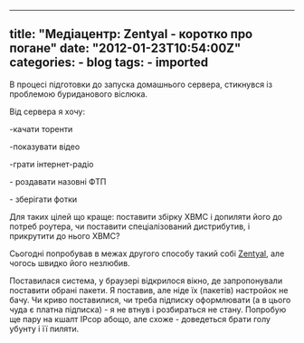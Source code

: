 
---
title: "Медіацентр: Zentyal - коротко про погане"
date: "2012-01-23T10:54:00Z"
categories:
    - blog
tags:
    - imported
---

В процесі підготовки до запуска домашнього сервера, стикнувся із проблемою буриданового віслюка.  

Від сервера я хочу:  

\-качати торенти  

\-показувати відео  

\-грати інтернет\-радіо  

\- роздавати назовні ФТП  

\- зберігати фотки  

  

Для таких цілей що краще: поставити збірку XBMC і допиляти його до потреб роутера, чи поставити спеціалізований дистрибутив, і прикрутити до нього XBMC?  

Сьогодні попробував в межах другого способу такий собі [Zentyal](http://zentyal.com/), але чогось швидко його незлюбив.  

Поставилася система, у браузері відкрилося вікно, де запропонували поставити обрані пакети. Я поставив, але ніде їх (пакетів) настройок не бачу. Чи криво поставилися, чи треба підписку оформлювати (а в цього чуда є платна підписка) \- я не втнув і розбираться не стану. Попробую ще пару на кшалт IPcop абощо, але схоже \- доведеться брати голу убунту і її пиляти.  

  



